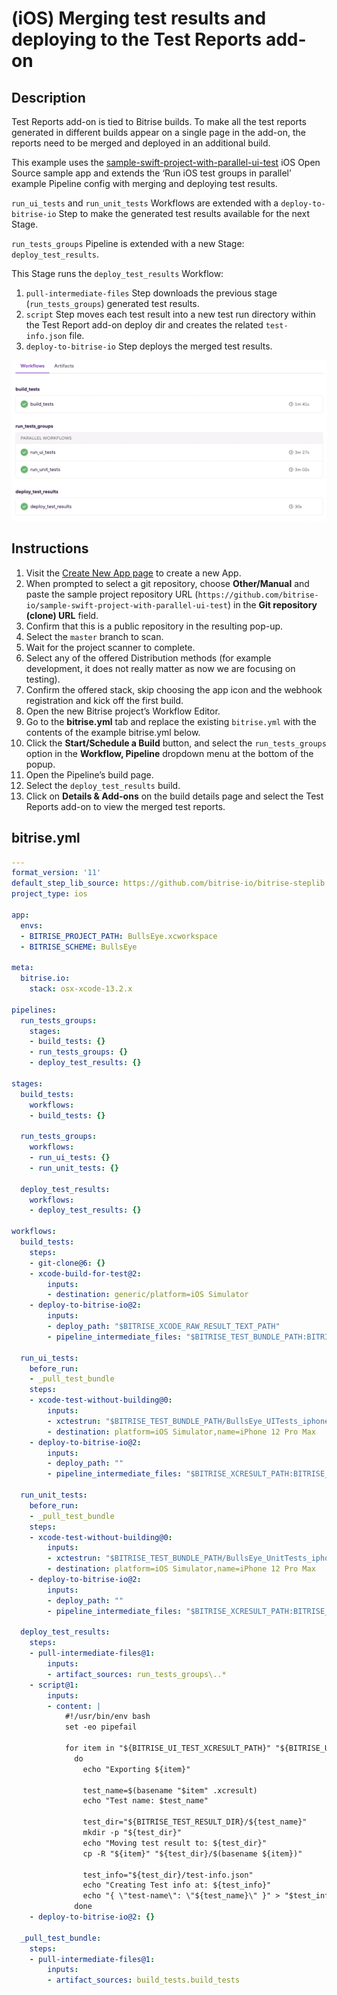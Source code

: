 # (iOS) Merging test results and deploying to the Test Reports add-on

## Description

Test Reports add-on is tied to Bitrise builds. To make all the test reports generated in different builds appear on a single page in the add-on, the reports need to be merged and deployed in an additional build.

This example uses the [sample-swift-project-with-parallel-ui-test](https://github.com/bitrise-io/sample-swift-project-with-parallel-ui-test) iOS Open Source sample app and extends the ‘Run iOS test groups in parallel’ example Pipeline config with merging and deploying test results.

`run_ui_tests` and `run_unit_tests` Workflows are extended with a `deploy-to-bitrise-io` Step to make the generated test results available for the next Stage.

`run_tests_groups` Pipeline is extended with a new Stage: `deploy_test_results`.

This Stage runs the `deploy_test_results` Workflow:
1. `pull-intermediate-files` Step downloads the previous stage (`run_tests_groups`) generated test results.
1. `script` Step moves each test result into a new test run directory within the Test Report add-on deploy dir and creates the related `test-info.json` file.
1. `deploy-to-bitrise-io` Step deploys the merged test results.

![A screenshot of the example Pipeline in Bitrise's web UI](./ios-merging-test-results-and-deploying-to-the-test-reports-add-on.png)

## Instructions

1. Visit the [Create New App page](https://app.bitrise.io/apps/add) to create a new App.
1. When prompted to select a git repository, choose **Other/Manual** and paste the sample project repository URL (`https://github.com/bitrise-io/sample-swift-project-with-parallel-ui-test`) in the **Git repository (clone) URL** field.
1. Confirm that this is a public repository in the resulting pop-up.
1. Select the `master` branch to scan.
1. Wait for the project scanner to complete.
1. Select any of the offered Distribution methods (for example development, it does not really matter as now we are focusing on testing).
1. Confirm the offered stack, skip choosing the app icon and the webhook registration and kick off the first build.
1. Open the new Bitrise project’s Workflow Editor.
1. Go to the **bitrise.yml** tab and replace the existing `bitrise.yml` with the contents of the example bitrise.yml below.
1. Click the **Start/Schedule a Build** button, and select the `run_tests_groups` option in the **Workflow, Pipeline** dropdown menu at the bottom of the popup.
1. Open the Pipeline’s build page.
1. Select the `deploy_test_results` build.
1. Click on **Details & Add-ons** on the build details page and select the Test Reports add-on to view the merged test reports.

## bitrise.yml

```yaml
---
format_version: '11'
default_step_lib_source: https://github.com/bitrise-io/bitrise-steplib.git
project_type: ios

app:
  envs:
  - BITRISE_PROJECT_PATH: BullsEye.xcworkspace
  - BITRISE_SCHEME: BullsEye

meta:
  bitrise.io:
    stack: osx-xcode-13.2.x

pipelines:
  run_tests_groups:
    stages:
    - build_tests: {}
    - run_tests_groups: {}
    - deploy_test_results: {}

stages:
  build_tests:
    workflows:
    - build_tests: {}

  run_tests_groups:
    workflows:
    - run_ui_tests: {}
    - run_unit_tests: {}

  deploy_test_results:
    workflows:
    - deploy_test_results: {}

workflows:
  build_tests:
    steps:
    - git-clone@6: {}
    - xcode-build-for-test@2:
        inputs:
        - destination: generic/platform=iOS Simulator
    - deploy-to-bitrise-io@2:
        inputs:
        - deploy_path: "$BITRISE_XCODE_RAW_RESULT_TEXT_PATH"
        - pipeline_intermediate_files: "$BITRISE_TEST_BUNDLE_PATH:BITRISE_TEST_BUNDLE_PATH"

  run_ui_tests:
    before_run:
    - _pull_test_bundle
    steps:
    - xcode-test-without-building@0:
        inputs:
        - xctestrun: "$BITRISE_TEST_BUNDLE_PATH/BullsEye_UITests_iphonesimulator15.2-arm64-x86_64.xctestrun"
        - destination: platform=iOS Simulator,name=iPhone 12 Pro Max
    - deploy-to-bitrise-io@2:
        inputs:
        - deploy_path: ""
        - pipeline_intermediate_files: "$BITRISE_XCRESULT_PATH:BITRISE_UI_TEST_XCRESULT_PATH"

  run_unit_tests:
    before_run:
    - _pull_test_bundle
    steps:
    - xcode-test-without-building@0:
        inputs:
        - xctestrun: "$BITRISE_TEST_BUNDLE_PATH/BullsEye_UnitTests_iphonesimulator15.2-arm64-x86_64.xctestrun"
        - destination: platform=iOS Simulator,name=iPhone 12 Pro Max
    - deploy-to-bitrise-io@2:
        inputs:
        - deploy_path: ""
        - pipeline_intermediate_files: "$BITRISE_XCRESULT_PATH:BITRISE_UNIT_TEST_XCRESULT_PATH"

  deploy_test_results:
    steps:
    - pull-intermediate-files@1:
        inputs:
        - artifact_sources: run_tests_groups\..*
    - script@1:
        inputs:
        - content: |
            #!/usr/bin/env bash
            set -eo pipefail

            for item in "${BITRISE_UI_TEST_XCRESULT_PATH}" "${BITRISE_UNIT_TEST_XCRESULT_PATH}";
              do
                echo "Exporting ${item}"

                test_name=$(basename "$item" .xcresult)
                echo "Test name: $test_name"

                test_dir="${BITRISE_TEST_RESULT_DIR}/${test_name}"
                mkdir -p "${test_dir}"
                echo "Moving test result to: ${test_dir}"
                cp -R "${item}" "${test_dir}/$(basename ${item})"

                test_info="${test_dir}/test-info.json"
                echo "Creating Test info at: ${test_info}"
                echo "{ \"test-name\": \"${test_name}\" }" > "$test_info"
              done
    - deploy-to-bitrise-io@2: {}

  _pull_test_bundle:
    steps:
    - pull-intermediate-files@1:
        inputs:
        - artifact_sources: build_tests.build_tests
```
